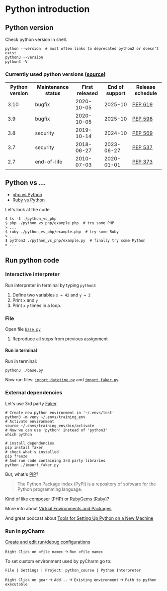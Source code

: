# Python introduction

## Python version
Check python version in shell.
```shell
python --version  # most often links to deprecated python2 or doesn't exist
python3 --version
python3 -V
```

### Currently used python versions ([source](https://www.python.org/downloads/))
<table>
    <tr>
        <th>Python version</th>
        <th>Maintenance status</th>
        <th>First released</th>
        <th>End of support</th>
        <th>Release schedule</th>
    </tr>
    <tr>
        <td>3.10</td>
        <td>bugfix</td>
        <td>2020-10-05</td>
        <td>2025-10</td>
        <td><a href="https://www.python.org/dev/peps/pep-0619">PEP 619</a></td>
    </tr>
    <tr>
        <td>3.9</td>
        <td>bugfix</td>
        <td>2020-10-05</td>
        <td>2025-10</td>
        <td><a href="https://www.python.org/dev/peps/pep-0596">PEP 596</a></td>
    </tr>
    <tr>
        <td>3.8</td>
        <td>security</td>
        <td>2019-10-14</td>
        <td>2024-10</td>
        <td><a href="https://www.python.org/dev/peps/pep-0569">PEP 569</a></td>
    </tr>
    <tr>
        <td>3.7</td>
        <td>security</td>
        <td>2018-06-27</td>
        <td>2023-06-27</td>
        <td><a href="https://www.python.org/dev/peps/pep-0537">PEP 537</a></td>
    </tr>
    <tr>
        <td>2.7</td>
        <td>end-of-life</td>
        <td>2010-07-03</td>
        <td>2020-01-01</td>
        <td><a href="https://www.python.org/dev/peps/pep-0373">PEP 373</a></td>
    </tr>
</table>

## Python vs ...
* [php vs Python][]
* [Ruby vs Python][]

Let's look at the code.
```shell
$ ls -1 ./python_vs_php
$ php ./python_vs_php/example.php  # try some PHP
> ...
$ ruby ./python_vs_php/example.php  # try some Ruby
> ...
$ python3 ./python_vs_php/example.py  # finally try some Python
> ...
```

## Run python code
### Interactive interpreter
Run interpreter in terminal by typing `python3`

1. Define two variables `x = 42` and `y = 2`
1. Print `x` and `y`
1. Print `x` `y` times in a loop.

### File
Open file [`base.py`](base.py)
1. Reproduce all steps from previous assignment

#### Run in terminal
Run in terminal:
```shell
python3 ./base.py
```
Now run files: [`import_datetime.py`](import_datetime.py) and [`import_faker.py`](import_faker.py).

### External dependencies
Let's use 3rd party [Faker][].
```shell
# Create new python environment in '~/.envs/test'
python3 -m venv ~/.envs/training_env
# Activate environment
source ~/.envs/training_env/bin/activate
# Now we can use 'python' instead of 'python3'
which python

# install dependencies
pip install faker
# check what's installed
pip freeze
# And run code containing 3rd party libraries
python ./import_faker.py
```

But, what's [PIP][]?
> The Python Package Index (PyPI) is a repository of software for the Python programming language.

Kind of like [composer][] (PHP) or [RubyGems][] (Ruby)?

More info about [Virtual Environments and Packages][]

And great podcast about [Tools for Setting Up Python on a New Machine][]

### Run in pyCharm
[Create and edit run/debug configurations][]

`Right Click on <file name>` &rarr; `Run <file name>`

To set custom environment used by pyCharm go to:
```
File | Settings | Project: python_course | Python Interpreter
```
`Right Click on gear` &rarr; `Add...` &rarr; `Existing environment` &rarr; `Path to python executable`

<!--- Links -->
[php vs Python]: https://kinsta.com/blog/php-vs-python/
[Ruby vs Python]: https://www.upguard.com/blog/python-vs-ruby
[Faker]: https://github.com/joke2k/faker
[PIP]: https://pypi.org/
[RubyGems]: https://rubygems.org/
[composer]: https://getcomposer.org/
[Virtual Environments and Packages]: https://docs.python.org/3/tutorial/venv.html
[Tools for Setting Up Python on a New Machine]: https://realpython.com/podcasts/rpp/101/
[Create and edit run/debug configurations]: https://www.jetbrains.com/help/pycharm/creating-and-editing-run-debug-configurations.html
